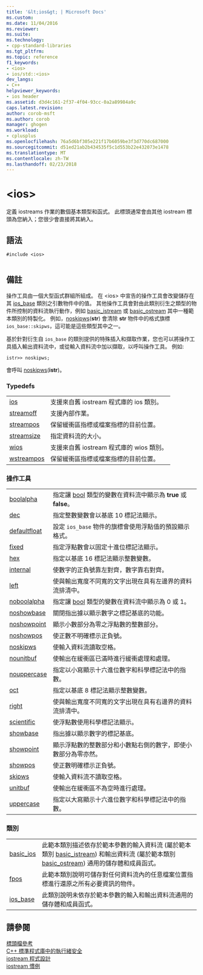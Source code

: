 ```yaml
---
title: '&lt;ios&gt; | Microsoft Docs'
ms.custom: 
ms.date: 11/04/2016
ms.reviewer: 
ms.suite: 
ms.technology:
- cpp-standard-libraries
ms.tgt_pltfrm: 
ms.topic: reference
f1_keywords:
- <ios>
- ios/std::<ios>
dev_langs:
- C++
helpviewer_keywords:
- ios header
ms.assetid: d3d4c161-2f37-4f04-93cc-0a2a89984a9c
caps.latest.revision: 
author: corob-msft
ms.author: corob
manager: ghogen
ms.workload:
- cplusplus
ms.openlocfilehash: 76a5d6bf305e221f17b6059be3f3d770dc687000
ms.sourcegitcommit: d51ed21ab2b434535f5c1d553b22e432073e1478
ms.translationtype: MT
ms.contentlocale: zh-TW
ms.lasthandoff: 02/23/2018
---
```

# <a name="ltiosgt"></a>&lt;ios&gt;
定義 iostreams 作業的數個基本類型和函式。 此標頭通常會由其他 iostream 標頭為您納入；您很少會直接將其納入。  
  
## <a name="syntax"></a>語法  
  
```  
#include <ios>  
  
```  
  
## <a name="remarks"></a>備註  
 操作工具由一個大型函式群組所組成。 在 \<ios> 中宣告的操作工具會改變儲存在其 [ios_base](../standard-library/ios-base-class.md) 類別之引數物件中的值。 其他操作工具會對由此類別衍生之類型的物件所控制的資料流執行動作，例如 [basic_istream](../standard-library/basic-istream-class.md) 或 [basic_ostream](../standard-library/basic-ostream-class.md) 其中一種範本類別的特製化。 例如，[noskipws](../standard-library/ios-functions.md#noskipws)(**str**) 會清除 **str** 物件中的格式旗標 `ios_base::skipws`，這可能是這些類型其中之一。  
  
 基於針對衍生自 `ios_base` 的類別提供的特殊插入和擷取作業，您也可以將操作工具插入輸出資料流中，或從輸入資料流中加以擷取，以呼叫操作工具。 例如:   
  
```
istr>> noskipws;
```  
  
 會呼叫 [noskipws](../standard-library/ios-functions.md#noskipws)(**istr**)。  
  
### <a name="typedefs"></a>Typedefs  
  
|||  
|-|-|  
|[ios](../standard-library/ios-typedefs.md#ios)|支援來自舊 iostream 程式庫的 ios 類別。|  
|[streamoff](../standard-library/ios-typedefs.md#streamoff)|支援內部作業。|  
|[streampos](../standard-library/ios-typedefs.md#streampos)|保留緩衝區指標或檔案指標的目前位置。|  
|[streamsize](../standard-library/ios-typedefs.md#streamsize)|指定資料流的大小。|  
|[wios](../standard-library/ios-typedefs.md#wios)|支援來自舊 iostream 程式庫的 wios 類別。|  
|[wstreampos](../standard-library/ios-typedefs.md#wstreampos)|保留緩衝區指標或檔案指標的目前位置。|  
  
### <a name="manipulators"></a>操作工具  
  
|||  
|-|-|  
|[boolalpha](../standard-library/ios-functions.md#boolalpha)|指定讓 [bool](../cpp/bool-cpp.md) 類型的變數在資料流中顯示為 **true** 或 **false**。|  
|[dec](../standard-library/ios-functions.md#dec)|指定整數變數會以基底 10 標記法顯示。|  
|[defaultfloat](../standard-library/ios-functions.md#ios_defaultfloat)|設定 `ios_base` 物件的旗標會使用浮點值的預設顯示格式。|  
|[fixed](../standard-library/ios-functions.md#fixed)|指定浮點數會以固定十進位標記法顯示。|  
|[hex](../standard-library/ios-functions.md#hex)|指定以基底 16 標記法顯示整數變數。|  
|[internal](../standard-library/ios-functions.md#internal)|使數字的正負號靠左對齊，數字靠右對齊。|  
|[left](../standard-library/ios-functions.md#left)|使與輸出寬度不同寬的文字出現在具有左邊界的資料流排清中。|  
|[noboolalpha](../standard-library/ios-functions.md#noboolalpha)|指定讓 [bool](../cpp/bool-cpp.md) 類型的變數在資料流中顯示為 0 或 1。|  
|[noshowbase](../standard-library/ios-functions.md#noshowbase)|關閉指出據以顯示數字之標記基底的功能。|  
|[noshowpoint](../standard-library/ios-functions.md#noshowpoint)|顯示小數部分為零之浮點數的整數部分。|  
|[noshowpos](../standard-library/ios-functions.md#noshowpos)|使正數不明確標示正負號。|  
|[noskipws](../standard-library/ios-functions.md#noskipws)|使輸入資料流讀取空格。|  
|[nounitbuf](../standard-library/ios-functions.md#nounitbuf)|使輸出在緩衝區已滿時進行緩衝處理和處理。|  
|[nouppercase](../standard-library/ios-functions.md#nouppercase)|指定以小寫顯示十六進位數字和科學標記法中的指數。|  
|[oct](../standard-library/ios-functions.md#oct)|指定以基底 8 標記法顯示整數變數。|  
|[right](../standard-library/ios-functions.md#right)|使與輸出寬度不同寬的文字出現在具有右邊界的資料流排清中。|  
|[scientific](../standard-library/ios-functions.md#scientific)|使浮點數使用科學標記法顯示。|  
|[showbase](../standard-library/ios-functions.md#showbase)|指出據以顯示數字的標記基底。|  
|[showpoint](../standard-library/ios-functions.md#showpoint)|顯示浮點數的整數部分和小數點右側的數字，即使小數部分為零亦然。|  
|[showpos](../standard-library/ios-functions.md#showpos)|使正數明確標示正負號。|  
|[skipws](../standard-library/ios-functions.md#skipws)|使輸入資料流不讀取空格。|  
|[unitbuf](../standard-library/ios-functions.md#unitbuf)|使輸出在緩衝區不為空時進行處理。|  
|[uppercase](../standard-library/ios-functions.md#uppercase)|指定以大寫顯示十六進位數字和科學標記法中的指數。|  
  
### <a name="classes"></a>類別  
  
|||  
|-|-|  
|[basic_ios](../standard-library/basic-ios-class.md)|此範本類別描述依存於範本參數的輸入資料流 (屬於範本類別 [basic_istream](../standard-library/basic-istream-class.md)) 和輸出資料流 (屬於範本類別 [basic_ostream](../standard-library/basic-ostream-class.md)) 通用的儲存體和成員函式。|  
|[fpos](../standard-library/fpos-class.md)|此範本類別說明可儲存對任何資料流內的任意檔案位置指標進行還原之所有必要資訊的物件。|  
|[ios_base](../standard-library/ios-base-class.md)|此類別說明未依存於範本參數的輸入和輸出資料流通用的儲存體和成員函式。|  
  
## <a name="see-also"></a>請參閱  
 [標頭檔參考](../standard-library/cpp-standard-library-header-files.md)   
 [C++ 標準程式庫中的執行緒安全](../standard-library/thread-safety-in-the-cpp-standard-library.md)   
 [iostream 程式設計](../standard-library/iostream-programming.md)   
 [iostream 慣例](../standard-library/iostreams-conventions.md)



